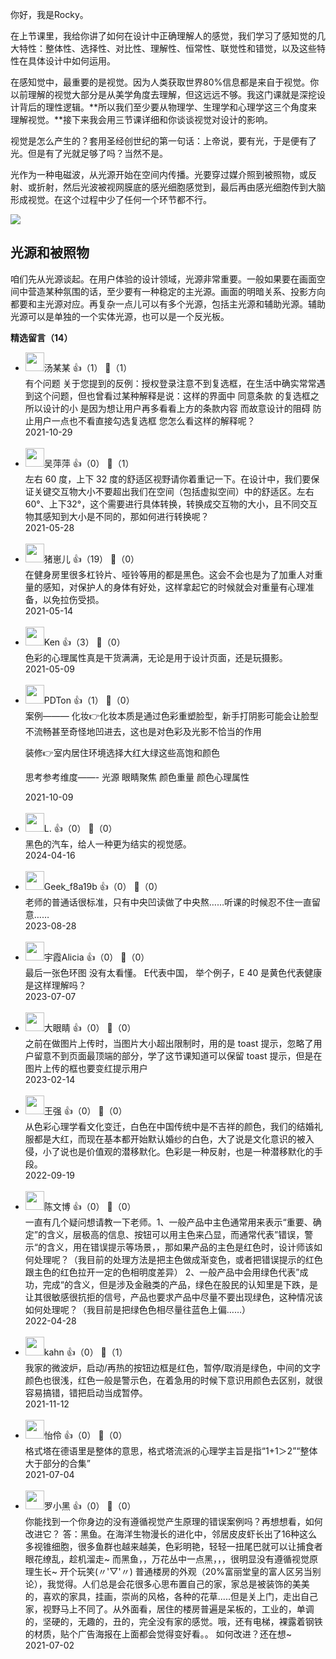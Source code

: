 你好，我是Rocky。

在上节课里，我给你讲了如何在设计中正确理解人的感觉，我们学习了感知觉的几大特性：整体性、选择性、对比性、理解性、恒常性、联觉性和错觉，以及这些特性在具体设计中如何运用。

在感知觉中，最重要的是视觉。因为人类获取世界80%信息都是来自于视觉。你以前理解的视觉大部分是从美学角度去理解，但这远远不够。我这门课就是深挖设计背后的理性逻辑。**所以我们至少要从物理学、生理学和心理学这三个角度来理解视觉。**接下来我会用三节课详细和你谈谈视觉对设计的影响。

视觉是怎么产生的？套用圣经创世纪的第一句话：上帝说，要有光，于是便有了光。但是有了光就足够了吗？当然不是。

光作为一种电磁波，从光源开始在空间内传播。光要穿过媒介照到被照物，或反射、或折射，然后光波被视网膜底的感光细胞感觉到，最后再由感光细胞传到大脑形成视觉。在这个过程中少了任何一个环节都不行。

![](https://static001.geekbang.org/resource/image/8e/48/8ee8337ecdfa240c378ecb440eec1448.png?wh=1920%2A748)

## 光源和被照物

咱们先从光源谈起。在用户体验的设计领域，光源非常重要。一般如果要在画面空间中营造某种氛围的话，至少要有一种稳定的主光源。画面的明暗关系、投影方向都要和主光源对应。再复杂一点儿可以有多个光源，包括主光源和辅助光源。辅助光源可以是单独的一个实体光源，也可以是一个反光板。
<div><strong>精选留言（14）</strong></div><ul>
<li><img src="https://static001.geekbang.org/account/avatar/00/2a/75/5e/5892558c.jpg" width="30px"><span>汤某某</span> 👍（1） 💬（1）<div>有个问题 关于您提到的反例：授权登录注意不到复选框，在生活中确实常常遇到这个问题，但也曾看过某种解释是说：这样的界面中 同意条款 的复选框之所以设计的小 是因为想让用户再多看看上方的条款内容  而故意设计的阻碍 防止用户一点也不看直接勾选复选框 您怎么看这样的解释呢？</div>2021-10-29</li><br/><li><img src="https://static001.geekbang.org/account/avatar/00/12/40/a2/ba552296.jpg" width="30px"><span>吴萍萍</span> 👍（0） 💬（1）<div>左右 60 度，上下 32 度的舒适区视野请你着重记一下。在设计中，我们要保证关键交互物大小不要超出我们在空间（包括虚拟空间）中的舒适区。左右60°、上下32°，这个需要进行具体转换，转换成交互物的大小，且不同交互物其感知到大小是不同的，那如何进行转换呢？</div>2021-05-28</li><br/><li><img src="https://static001.geekbang.org/account/avatar/00/27/f7/9e/436e17b4.jpg" width="30px"><span>猪崽儿</span> 👍（19） 💬（0）<div>在健身房里很多杠铃片、哑铃等用的都是黑色。这会不会也是为了加重人对重量的感知，对保护人的身体有好处，这样拿起它的时候就会对重量有心理准备，以免拉伤受损。</div>2021-05-14</li><br/><li><img src="https://static001.geekbang.org/account/avatar/00/22/1a/03/04d45545.jpg" width="30px"><span>Ken</span> 👍（3） 💬（0）<div>色彩的心理属性真是干货满满，无论是用于设计页面，还是玩摄影。</div>2021-05-09</li><br/><li><img src="https://static001.geekbang.org/account/avatar/00/2a/99/7e/0f952973.jpg" width="30px"><span>PDTon</span> 👍（1） 💬（0）<div>案例———
化妆👉化妆本质是通过色彩重塑脸型，新手打阴影可能会让脸型不流畅甚至奇怪地凹进去，这也是对色彩及光影不恰当的作用

装修👉室内居住环境选择大红大绿这些高饱和颜色




思考参考维度——-
光源
眼睛聚焦
颜色重量
颜色心理属性
</div>2021-10-09</li><br/><li><img src="https://static001.geekbang.org/account/avatar/00/2b/d9/56/6c602a32.jpg" width="30px"><span>L.</span> 👍（0） 💬（0）<div>黑色的汽车，给人一种更为结实的视觉感。</div>2024-04-16</li><br/><li><img src="" width="30px"><span>Geek_f8a19b</span> 👍（0） 💬（0）<div>老师的普通话很标准，只有中央凹读做了中央熬……听课的时候忍不住一直留意……</div>2023-08-28</li><br/><li><img src="https://static001.geekbang.org/account/avatar/00/2e/31/79/31eda68e.jpg" width="30px"><span>宇霞Alicia</span> 👍（0） 💬（0）<div>最后一张色环图 没有太看懂。 E代表中国， 举个例子，E 40 是黄色代表健康 是这样理解吗？</div>2023-07-07</li><br/><li><img src="https://static001.geekbang.org/account/avatar/00/2b/c4/06/707e2674.jpg" width="30px"><span>大眼睛</span> 👍（0） 💬（0）<div>之前在做图片上传时，当图片大小超出限制时，用的是 toast 提示，忽略了用户留意不到页面最顶端的部分，学了这节课知道可以保留 toast 提示，但是在图片上传的框也要变红提示用户</div>2023-02-14</li><br/><li><img src="" width="30px"><span>王强</span> 👍（0） 💬（0）<div>从色彩心理学看文化变迁，白色在中国传统中是不吉祥的颜色，我们的结婚礼服都是大红，而现在基本都开始默认婚纱的白色，大了说是文化意识的被入侵，小了说也是价值观的潜移默化。色彩是一种反射，也是一种潜移默化的手段。</div>2022-09-19</li><br/><li><img src="" width="30px"><span>陈文博</span> 👍（0） 💬（0）<div>一直有几个疑问想请教一下老师。1、一般产品中主色通常用来表示“重要、确定”的含义，层极高的信息、按钮可以用主色来凸显，而通常代表”错误，警示“的含义，用在错误提示等场景，，那如果产品的主色是红色时，设计师该如何处理呢？（我目前的处理方法是把主色做成渐变色，或者把错误提示的红色跟主色的红色拉开一定的色相明度差异） 2、一般产品中会用绿色代表”成功，完成“的含义，但是涉及金融类的产品，绿色在股民的认知里是下跌，是让其很敏感很抗拒的信号，产品也要求产品中尽量不要出现绿色，这种情况该如何处理呢？（我目前是把绿色色相尽量往蓝色上偏……）</div>2022-04-28</li><br/><li><img src="https://thirdwx.qlogo.cn/mmopen/vi_32/lMXLPxY3NF4g1IwdOAQhL9ypc5AZl0Vzia9QlIOhYV3EyIncrLz2ibb9DjVMepglbtgJFw5iaOBAUWn8XREiaBuopw/132" width="30px"><span>kahn</span> 👍（0） 💬（1）<div>我家的微波炉，启动&#47;再热的按钮边框是红色，暂停&#47;取消是绿色，中间的文字颜色也很浅，红色一般是警示色，在着急用的时候下意识用颜色去区别，就很容易搞错，错把启动当成暂停。</div>2021-11-12</li><br/><li><img src="https://static001.geekbang.org/account/avatar/00/25/93/f9/a2cae4cf.jpg" width="30px"><span>怡伶</span> 👍（0） 💬（0）<div>格式塔在德语里是整体的意思，格式塔流派的心理学主旨是指“1+1＞2”“整体大于部分的合集”</div>2021-07-04</li><br/><li><img src="https://static001.geekbang.org/account/avatar/00/15/f6/a6/6cb8e81b.jpg" width="30px"><span>罗小黑</span> 👍（0） 💬（0）<div>你能找到一个你身边的没有遵循视觉产生原理的错误案例吗？再想想看，如何改进它？
答：黑鱼。在海洋生物漫长的进化中，邻居皮皮虾长出了16种这么多视锥细胞，很多鱼群也越来越美，色彩明艳，轻轻一扭尾巴就可以让捕食者眼花缭乱，趁机溜走~ 而黑鱼，，万花丛中一点黑，，，很明显没有遵循视觉原理生长~
开个玩笑(〃&#39;▽&#39;〃)
普通楼房的外观（20%富丽堂皇的富人区另当别论），我觉得。人们总是会花很多心思布置自己的家，家总是被装饰的美美的，喜欢的家具，挂画，崇尚的风格，各种的花草.....但是关上门，走出自己家，视野马上不同了。从外面看，居住的楼房普遍是呆板的，工业的，单调的，坚硬的，无趣的，丑的，完全没有家的感觉。哦，还有电梯，裸露着钢铁的材质，贴个广告海报在上面都会觉得变好看。。
如何改进？还在想~</div>2021-07-02</li><br/>
</ul>